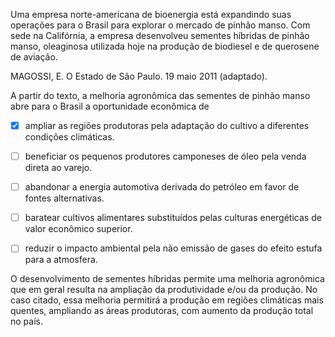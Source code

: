 

Uma empresa norte-americana de bioenergia está expandindo suas operações para o Brasil para explorar o mercado de pinhão manso. Com sede na Califórnia, a empresa desenvolveu sementes híbridas de pinhão manso, oleaginosa utilizada hoje na produção de biodiesel e de querosene de aviação.

MAGOSSI, E. O Estado de São Paulo. 19 maio 2011 (adaptado).

A partir do texto, a melhoria agronômica das sementes de pinhão manso abre para o Brasil a oportunidade econômica de



- [x] ampliar as regiões produtoras pela adaptação do cultivo a diferentes condições climáticas.
- [ ] beneficiar os pequenos produtores camponeses de óleo pela venda direta ao varejo.
- [ ] abandonar a energia automotiva derivada do petróleo em favor de fontes alternativas.
- [ ] baratear cultivos alimentares substituídos pelas culturas energéticas de valor econômico superior.
- [ ] reduzir o impacto ambiental pela não emissão de gases do efeito estufa para a atmosfera.


O desenvolvimento de sementes híbridas permite uma melhoria agronômica que em geral resulta na ampliação da produtividade e/ou da produção. No caso citado, essa melhoria permitirá a produção em regiões climáticas mais quentes, ampliando as áreas produtoras, com aumento da produção total no país.
